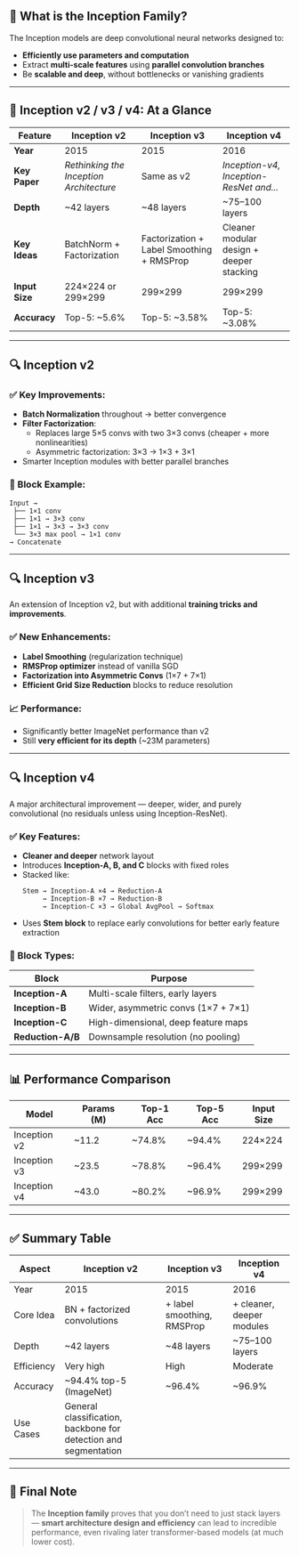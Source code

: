 ## 🧠 **What is the Inception Family?**

The Inception models are deep convolutional neural networks designed to:
- **Efficiently use parameters and computation**
- Extract **multi-scale features** using **parallel convolution branches**
- Be **scalable and deep**, without bottlenecks or vanishing gradients

---

## 🔢 **Inception v2 / v3 / v4: At a Glance**

| Feature          | Inception v2                          | Inception v3                            | Inception v4                          |
|------------------|----------------------------------------|------------------------------------------|----------------------------------------|
| **Year**         | 2015                                   | 2015                                     | 2016                                   |
| **Key Paper**    | *Rethinking the Inception Architecture* | Same as v2                               | *Inception-v4, Inception-ResNet and...* |
| **Depth**        | ~42 layers                             | ~48 layers                               | ~75–100 layers                         |
| **Key Ideas**    | BatchNorm + Factorization              | Factorization + Label Smoothing + RMSProp| Cleaner modular design + deeper stacking|
| **Input Size**   | 224×224 or 299×299                     | 299×299                                  | 299×299                                |
| **Accuracy**     | Top-5: ~5.6%                           | Top-5: ~3.58%                            | Top-5: ~3.08%                          |

---

## 🔍 **Inception v2**

### ✅ Key Improvements:
- **Batch Normalization** throughout → better convergence
- **Filter Factorization**:
  - Replaces large 5×5 convs with two 3×3 convs (cheaper + more nonlinearities)
  - Asymmetric factorization: 3×3 → 1×3 + 3×1
- Smarter Inception modules with better parallel branches

### 🧱 Block Example:
```text
Input →
 ├── 1×1 conv
 ├── 1×1 → 3×3 conv
 ├── 1×1 → 3×3 → 3×3 conv
 └── 3×3 max pool → 1×1 conv
→ Concatenate
```

---

## 🔍 **Inception v3**

An extension of Inception v2, but with additional **training tricks and improvements**.

### ✅ New Enhancements:
- **Label Smoothing** (regularization technique)
- **RMSProp optimizer** instead of vanilla SGD
- **Factorization into Asymmetric Convs** (1×7 + 7×1)
- **Efficient Grid Size Reduction** blocks to reduce resolution

### 📈 Performance:
- Significantly better ImageNet performance than v2
- Still **very efficient for its depth** (~23M parameters)

---

## 🔍 **Inception v4**

A major architectural improvement — deeper, wider, and purely convolutional (no residuals unless using Inception-ResNet).

### ✅ Key Features:
- **Cleaner and deeper** network layout
- Introduces **Inception-A, B, and C** blocks with fixed roles
- Stacked like:
  ```
  Stem → Inception-A ×4 → Reduction-A
       → Inception-B ×7 → Reduction-B
       → Inception-C ×3 → Global AvgPool → Softmax
  ```
- Uses **Stem block** to replace early convolutions for better early feature extraction

### 🧱 Block Types:
| Block         | Purpose                     |
|---------------|-----------------------------|
| **Inception-A** | Multi-scale filters, early layers |
| **Inception-B** | Wider, asymmetric convs (1×7 + 7×1) |
| **Inception-C** | High-dimensional, deep feature maps |
| **Reduction-A/B** | Downsample resolution (no pooling) |

---

## 📊 **Performance Comparison**

| Model           | Params (M) | Top-1 Acc | Top-5 Acc | Input Size |
|------------------|------------|-----------|-----------|-------------|
| Inception v2     | ~11.2      | ~74.8%    | ~94.4%    | 224×224     |
| Inception v3     | ~23.5      | ~78.8%    | ~96.4%    | 299×299     |
| Inception v4     | ~43.0      | ~80.2%    | ~96.9%    | 299×299     |

---

## ✅ **Summary Table**

| **Aspect**       | **Inception v2**           | **Inception v3**          | **Inception v4**            |
|------------------|-----------------------------|-----------------------------|------------------------------|
| Year             | 2015                        | 2015                        | 2016                         |
| Core Idea        | BN + factorized convolutions | + label smoothing, RMSProp | + cleaner, deeper modules    |
| Depth            | ~42 layers                  | ~48 layers                  | ~75–100 layers               |
| Efficiency       | Very high                   | High                        | Moderate                     |
| Accuracy         | ~94.4% top-5 (ImageNet)     | ~96.4%                      | ~96.9%                       |
| Use Cases        | General classification, backbone for detection and segmentation |

---

## 🧠 Final Note

> The **Inception family** proves that you don’t need to just stack layers — **smart architecture design and efficiency** can lead to incredible performance, even rivaling later transformer-based models (at much lower cost).
